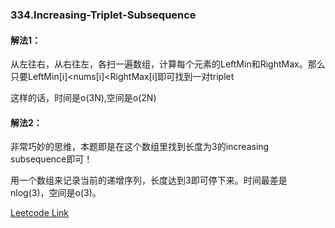 ### 334.Increasing-Triplet-Subsequence

#### 解法1：
从左往右，从右往左，各扫一遍数组，计算每个元素的LeftMin和RightMax。那么只要LeftMin[i]<nums[i]<RightMax[i]即可找到一对triplet

这样的话，时间是o(3N),空间是o(2N)

#### 解法2：
非常巧妙的思维，本题即是在这个数组里找到长度为3的increasing subsequence即可！

用一个数组来记录当前的递增序列，长度达到3即可停下来。时间最差是nlog(3)，空间是o(3)。


[Leetcode Link](https://leetcode.com/problems/increasing-triplet-subsequence)